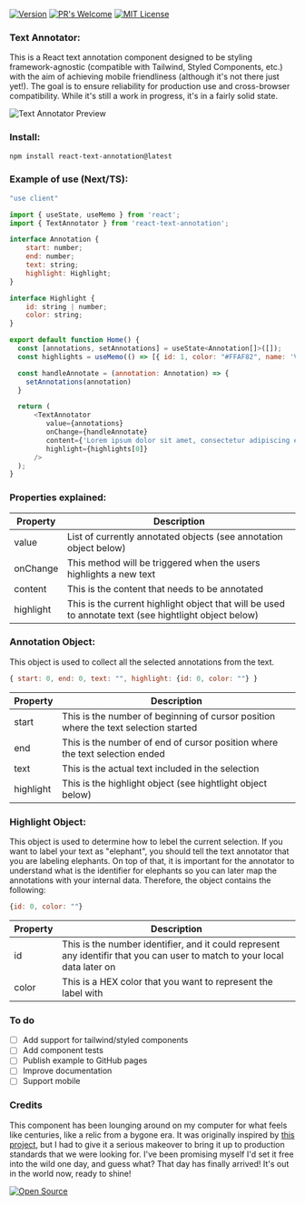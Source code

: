 [![Version](https://img.shields.io/badge/Version-0.0.5-orange)](https://www.npmjs.com/package/react-text-annotation) [![PR's Welcome](https://img.shields.io/badge/PRs-welcome-brightgreen.svg?style=flat)](http://makeapullrequest.com) [![MIT License](https://img.shields.io/badge/MIT-license-blue)](https://github.com/vlddlv/react-text-annotation/blob/main/LICENSE)

### Text Annotator:

This is a React text annotation component designed to be styling framework-agnostic (compatible with Tailwind, Styled Components, etc.) with the aim of achieving mobile friendliness (although it's not there just yet!). The goal is to ensure reliability for production use and cross-browser compatibility. While it's still a work in progress, it's in a fairly solid state.

![Text Annotator Preview](https://founders.network/aeb5b29c-3a09-4716-a730-ac19d1f04768.gif)

### Install:

```bash
npm install react-text-annotation@latest
```

### Example of use (Next/TS):
```javascript
"use client"

import { useState, useMemo } from 'react';
import { TextAnnotator } from 'react-text-annotation';

interface Annotation {
    start: number;
    end: number;
    text: string;
    highlight: Highlight;
}

interface Highlight {
    id: string | number;
    color: string;
}

export default function Home() {
  const [annotations, setAnnotations] = useState<Annotation[]>([]);
  const highlights = useMemo(() => [{ id: 1, color: "#FFAF82", name: 'Vehicle' },{ id: 2, color: "#FFD482", name: 'Airplane' }], []);

  const handleAnnotate = (annotation: Annotation) => {
    setAnnotations(annotation)
  }

  return (
      <TextAnnotator
         value={annotations}
         onChange={handleAnnotate}
         content={'Lorem ipsum dolor sit amet, consectetur adipiscing elit. Sed euismod, nunc at aliquet pharetra, sem nulla condimentum augue, id pulvinar nunc nisl et mi. Sed auctor, nunc in cursus tincidunt, sem nunc cursus nibh, a cursus mi lorem in libero. Class aptent taciti sociosqu ad litora torquent per conubia nostra, per inceptos himenaeos. Donec eget risus diam. Sed non neque elit. Sed ut imperdiet nisi. Proin condimentum fermentum nunc. Etiam pharetra, erat sed ferment'}
         highlight={highlights[0]}
      />
  );
}
```

### Properties explained:
| Property                          | Description |
| ------------------------------- | ----------- |
| value                           | List of currently annotated objects (see annotation object below) |
| onChange                        | This method will be triggered when the users highlights a new text        |
| content                        | This is the content that needs to be annotated        |
| highlight                        | This is the current highlight object that will be used to annotate text (see hightlight object below)        |


### Annotation Object:
This object is used to collect all the selected annotations from the text. 
```javascript
{ start: 0, end: 0, text: "", highlight: {id: 0, color: ""} }
```
| Property                          | Description |
| ------------------------------- | ----------- |
| start                           | This is the number of beginning of cursor position where the text selection started |
| end                        | This is the number of end of cursor position where the text selection ended        |
| text                        | This is the actual text included in the selection        |
| highlight                        | This is the highlight object (see hightlight object below)        |

### Highlight Object:
This object is used to determine how to lebel the current selection. If you want to label your text as "elephant", you should tell the text annotator that you are labeling elephants. On top of that, it is important for the annotator to understand what is the identifier for elephants so you can later map the annotations with your internal data. Therefore, the object contains the following:
```javascript
{id: 0, color: ""}
```
| Property                          | Description |
| ------------------------------- | ----------- |
| id                           | This is the number identifier, and it could represent any identifir that you can user to match to your local data later on |
| color                        | This is a HEX color that you want to represent the label with        |


### To do
- [ ] Add support for tailwind/styled components
- [ ] Add component tests
- [ ] Publish example to GitHub pages
- [ ] Improve documentation
- [ ] Support mobile

### Credits

This component has been lounging around on my computer for what feels like centuries, like a relic from a bygone era. It was originally inspired by [this project](https://github.com/mcamac/react-text-annotate), but I had to give it a serious makeover to bring it up to production standards that we were looking for. I've been promising myself I'd set it free into the wild one day, and guess what? That day has finally arrived! It's out in the world now, ready to shine!

[![Open Source](https://badges.frapsoft.com/os/v1/open-source.svg?v=103)](https://opensource.org/)
